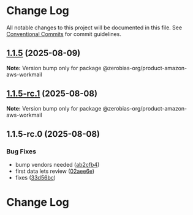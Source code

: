 # Change Log

All notable changes to this project will be documented in this file.
See [Conventional Commits](https://conventionalcommits.org) for commit guidelines.

## [1.1.5](https://github.com/zerobias-org/product/compare/@zerobias-org/product-amazon-aws-workmail@1.1.5-rc.1...@zerobias-org/product-amazon-aws-workmail@1.1.5) (2025-08-09)

**Note:** Version bump only for package @zerobias-org/product-amazon-aws-workmail





## [1.1.5-rc.1](https://github.com/zerobias-org/product/compare/@zerobias-org/product-amazon-aws-workmail@1.1.5-rc.0...@zerobias-org/product-amazon-aws-workmail@1.1.5-rc.1) (2025-08-08)

**Note:** Version bump only for package @zerobias-org/product-amazon-aws-workmail





## 1.1.5-rc.0 (2025-08-08)


### Bug Fixes

* bump vendors needed ([ab2cfb4](https://github.com/zerobias-org/product/commit/ab2cfb4a9cf2e3008e08b068f98011fec096c932))
* first data lets review ([02aee6e](https://github.com/zerobias-org/product/commit/02aee6e8c4f11675de7c63a00f4c8254a67a4dd7))
* fixes ([33d56bc](https://github.com/zerobias-org/product/commit/33d56bcaedf3fa5e3939a33c0fb57eda53539d05))





# Change Log
